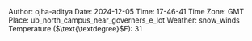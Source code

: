 Author: ojha-aditya
Date: 2024-12-05
Time: 17-46-41
Time Zone: GMT
Place: ub_north_campus_near_governers_e_lot
Weather: snow_winds
Temperature ($\text{\textdegree}$F): 31